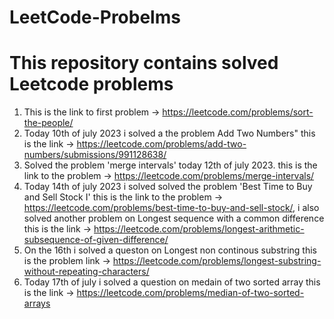 # LeetCode-Probelms
# This repository contains solved Leetcode problems
1. This is the link to first problem -> https://leetcode.com/problems/sort-the-people/ 
2. Today 10th of july 2023 i solved a the problem Add Two Numbers" this is the link -> https://leetcode.com/problems/add-two-numbers/submissions/991128638/
3. Solved the problem 'merge intervals' today 12th of july 2023. this is the link to the problem -> https://leetcode.com/problems/merge-intervals/
4. Today 14th of july 2023 i solved solved the problem 'Best Time to Buy and Sell Stock I'  this is the link to the problem -> https://leetcode.com/problems/best-time-to-buy-and-sell-stock/, i also solved another problem on Longest sequence with a common difference this is the link -> https://leetcode.com/problems/longest-arithmetic-subsequence-of-given-difference/
5. On the 16th i solved a queston on Longest non continous substring this is the problem link -> https://leetcode.com/problems/longest-substring-without-repeating-characters/
6. Today 17th of july i solved a question on medain of two sorted array this is the link -> https://leetcode.com/problems/median-of-two-sorted-arrays
 
